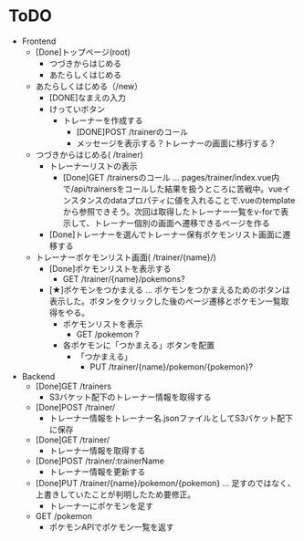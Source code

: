 # ToDO
- Frontend
  - [Done]トップページ(root)
    - つづきからはじめる
    - あたらしくはじめる
  - あたらしくはじめる（/new）
    - [DONE]なまえの入力
    - けっていボタン
      - トレーナーを作成する
        - [DONE]POST /trainerのコール
        - メッセージを表示する？トレーナーの画面に移行する？
  - つづきからはじめる( /trainer)
    - トレーナーリストの表示
      - [Done]GET /trainersのコール ... pages/trainer/index.vue内で/api/trainersをコールした結果を扱うところに苦戦中。vueインスタンスのdataプロパティに値を入れることで.vueのtemplateから参照できそう。次回は取得したトレーナー一覧をv-forで表示して、トレーナー個別の画面へ遷移できるページを作る
    - [Done]トレーナーを選んでトレーナー保有ポケモンリスト画面に遷移する
  - トレーナーポケモンリスト画面( /trainer/{name}/)
    - [Done]ポケモンリストを表示する
      - GET /trainer/{name}/pokemons?
    - [★]ポケモンをつかまえる ... ポケモンをつかまえるためのボタンは表示した。ボタンをクリックした後のページ遷移とポケモン一覧取得をやる。
      - ポケモンリストを表示
        - GET /pokemon ?
      - 各ポケモンに「つかまえる」ボタンを配置
        - 「つかまえる」
          - PUT /trainer/{name}/pokemon/{pokemon}?
- Backend
  - [Done]GET /trainers
    - S3バケット配下のトレーナー情報を取得する
  - [Done]POST /trainer/
    - トレーナー情報をトレーナー名.jsonファイルとしてS3バケット配下に保存
  - [Done]GET /trainer/
    - トレーナー情報を取得する
  - [Done]POST /trainer/:trainerName
    - トレーナー情報を更新する
  - [Done]PUT /trainer/{name}/pokemon/{pokemon} ... 足すのではなく、上書きしていたことが判明したため要修正。
    - トレーナーにポケモンを足す
  - GET /pokemon
    - ポケモンAPIでポケモン一覧を返す
